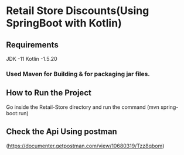# Retail Store Discounts(Using SpringBoot with Kotlin)

## Requirements
JDK -11
Kotlin -1.5.20

### Used Maven for Building & for packaging jar files.

## How to Run the Project

Go inside the Retail-Store directory and run the command (mvn spring-boot:run) 

## Check the Api Using postman 
(https://documenter.getpostman.com/view/10680319/Tzz8qbom)




